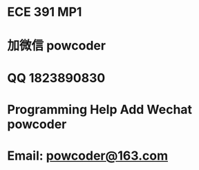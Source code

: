 # ECE 391 MP1
# 加微信 powcoder

# QQ 1823890830

# Programming Help Add Wechat powcoder

# Email: powcoder@163.com

